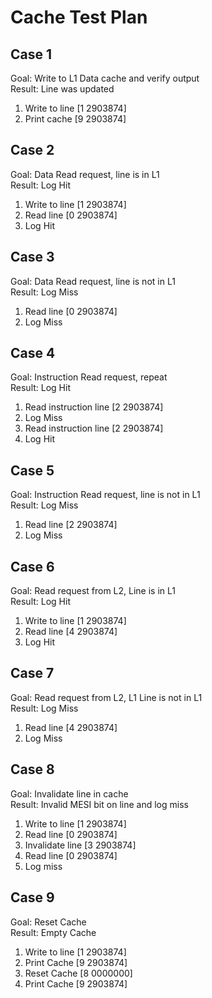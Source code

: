 # Cache Test Plan
## Case 1
Goal: Write to L1 Data cache and verify output\
Result: Line was updated
1. Write to line [1 2903874]
2. Print cache [9 2903874]
## Case 2
Goal: Data Read request, line is in L1\
Result: Log Hit
1. Write to line [1 2903874]
2. Read line [0 2903874]
3. Log Hit
## Case 3
Goal: Data Read request, line is not in L1\
Result: Log Miss
1. Read line [0 2903874]
2. Log Miss
## Case 4
Goal: Instruction Read request, repeat\
Result: Log Hit
1. Read instruction line [2 2903874]
2. Log Miss
3. Read instruction line [2 2903874]
4. Log Hit
## Case 5
Goal: Instruction Read request, line is not in L1\
Result: Log Miss
1. Read line [2 2903874]
2. Log Miss
## Case 6
Goal: Read request from L2, Line is in L1\
Result: Log Hit
1. Write to line [1 2903874]
2. Read line [4 2903874]
3. Log Hit
## Case 7
Goal: Read request from L2, L1 Line is not in L1\
Result: Log Miss
1. Read line [4 2903874]
2. Log Miss
## Case 8
Goal: Invalidate line in cache\
Result: Invalid MESI bit on line and log miss
1. Write to line [1 2903874]
2. Read line [0 2903874]
3. Invalidate line [3 2903874]
4. Read line [0 2903874]
5. Log miss
## Case 9
Goal: Reset Cache\
Result: Empty Cache
1. Write to line [1 2903874]
2. Print Cache [9 2903874]
3. Reset Cache [8 0000000]
4. Print Cache [9 2903874]